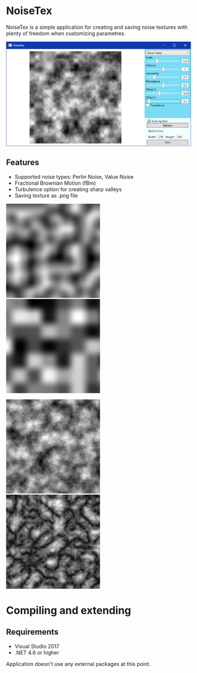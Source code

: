 # NoiseTex
NoiseTex is a simple application for creating and saving noise textures with plenty of freedom when customizing parametres.

![Interface](img/1.png)

## Features
* Supported noise types: Perlin Noise, Value Noise
* Fractional Brownian Motion (fBm)
* Turbulence option for creating sharp valleys
* Saving texture as .png file

![Perlin](img/perlin.png)
![Value](img/value.png) 

![fBm](img/fBm.png) 
![turbulance](img/turbulence.png)



# Compiling and extending
## Requirements
* Visual Studio 2017
* .NET 4.6 or higher

Application doesn't use any external packages at this point.
